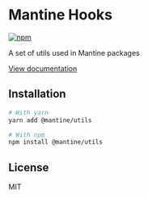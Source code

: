 # Mantine Hooks

[![npm](https://img.shields.io/npm/dm/@mantine/utils)](https://www.npmjs.com/package/@mantine/utils)

A set of utils used in Mantine packages

[View documentation](https://mantine.dev/)

## Installation

```bash
# With yarn
yarn add @mantine/utils

# With npm
npm install @mantine/utils
```

## License

MIT
